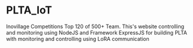 # PLTA_IoT
Inovillage Competitions Top 120 of 500+ Team. This's website controlling and monitoring using NodeJS and Framework ExpressJS for building PLTA with monitoring and controlling using LoRA communication
